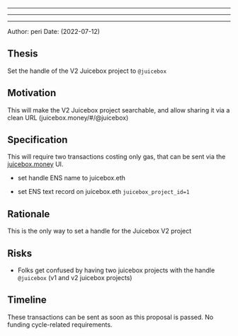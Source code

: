 
---

---

---

Author: peri
Date: (2022-07-12)

## Thesis

Set the handle of the V2 Juicebox project to `@juicebox`

## Motivation

This will make the V2 Juicebox project searchable, and allow sharing it via a clean URL (juicebox.money/#/@juicebox)

## Specification

This will require two transactions costing only gas, that can be sent via the [juicebox.money](http://juicebox.money) UI.

- set handle ENS name to juicebox.eth

- set ENS text record on juicebox.eth `juicebox_project_id=1`

## Rationale

This is the only way to set a handle for the Juicebox V2 project

## Risks

- Folks get confused by having two juicebox projects with the handle `@juicebox` (v1 and v2 juicebox projects)

## Timeline

These transactions can be sent as soon as this proposal is passed. No funding cycle-related requirements.
